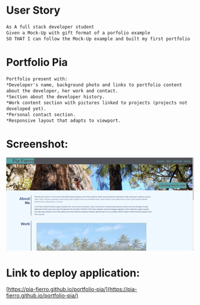 # User Story
```
As A full stack developer student
Given a Mock-Up with gift format of a porfolio example
SO THAT I can follow the Mock-Up example and built my first portfolio
```

# Portfolio Pia
```
Portfolio present with:
*Developer's name, background photo and links to portfolio content about the developer, her work and contact.
*Section about the developer history.
*Work content section with pictures linked to projects (projects not developed yet).
*Personal contact section.
*Responsive layout that adapts to viewport.
```

# Screenshot:
![portfolio-pia](./assets/images/screenshot-porfolio-pia-project.jpg)

# Link to deploy application:
[https://pia-fierro.github.io/portfolio-pia/](https://pia-fierro.github.io/portfolio-pia/)
